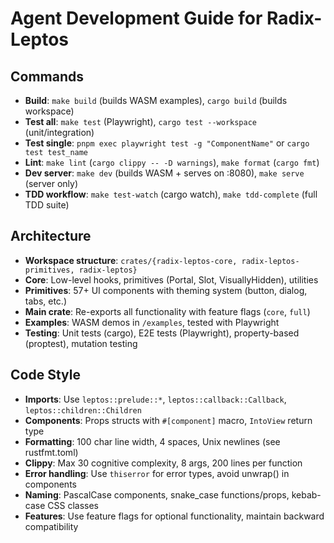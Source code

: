 # Agent Development Guide for Radix-Leptos

## Commands
- **Build**: `make build` (builds WASM examples), `cargo build` (builds workspace)
- **Test all**: `make test` (Playwright), `cargo test --workspace` (unit/integration)
- **Test single**: `pnpm exec playwright test -g "ComponentName"` or `cargo test test_name`
- **Lint**: `make lint` (`cargo clippy -- -D warnings`), `make format` (`cargo fmt`)
- **Dev server**: `make dev` (builds WASM + serves on :8080), `make serve` (server only)
- **TDD workflow**: `make test-watch` (cargo watch), `make tdd-complete` (full TDD suite)

## Architecture
- **Workspace structure**: `crates/{radix-leptos-core, radix-leptos-primitives, radix-leptos}`
- **Core**: Low-level hooks, primitives (Portal, Slot, VisuallyHidden), utilities
- **Primitives**: 57+ UI components with theming system (button, dialog, tabs, etc.)
- **Main crate**: Re-exports all functionality with feature flags (`core`, `full`)
- **Examples**: WASM demos in `/examples`, tested with Playwright
- **Testing**: Unit tests (cargo), E2E tests (Playwright), property-based (proptest), mutation testing

## Code Style
- **Imports**: Use `leptos::prelude::*`, `leptos::callback::Callback`, `leptos::children::Children`
- **Components**: Props structs with `#[component]` macro, `IntoView` return type
- **Formatting**: 100 char line width, 4 spaces, Unix newlines (see rustfmt.toml)
- **Clippy**: Max 30 cognitive complexity, 8 args, 200 lines per function
- **Error handling**: Use `thiserror` for error types, avoid unwrap() in components
- **Naming**: PascalCase components, snake_case functions/props, kebab-case CSS classes
- **Features**: Use feature flags for optional functionality, maintain backward compatibility
